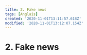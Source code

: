 ```yaml
---
title: 2. Fake news
tags: [Anglais]
created: '2020-11-01T13:11:57.618Z'
modified: '2020-11-01T13:12:07.154Z'
---
```


# 2. Fake news


